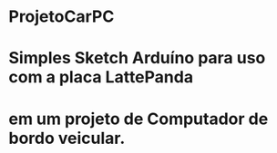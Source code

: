 # ProjetoCarPC
# Simples Sketch Arduíno para uso com a placa LattePanda
# em um projeto de Computador de bordo veicular.
